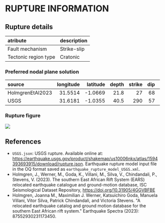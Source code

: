 # RUPTURE INFORMATION
    
## Rupture details

| atribute             | description   |
|:---------------------|:--------------|
| Fault mechanism      | Strike-slip   |
| Tectonic region type | Cratonic      |

### Preferred nodal plane solution

| source           |   longitude |   latitude |   depth |   strike |   dip |   rake |   mag |
|:-----------------|------------:|-----------:|--------:|---------:|------:|-------:|------:|
| HolmgrenEtAl2023 |     31.5514 |    -1.0669 |    21.8 |       27 |    68 |   -157 |  5.9  |
| USGS             |     31.6181 |    -1.0355 |    40.5 |      290 |    57 |    -28 |  5.88 |

### Rupture figure

![](earthquake_ruptures.png)

## References

- `USGS.json`: USGS rupture. Available online at: https://earthquake.usgs.gov/product/shakemap/us10006nkx/atlas/1594393693915/download/rupture.json. Earthquake rupture model input file in the OQ format saved as `earthquake_rupture_model_USGS.xml`.
- Holmgren, J., Werner, M., Goda, K., Villani, M., Silva, V., Chindandali, P., Stevens, V. (2023). The southern East African Rift System (EARS) relocated earthquake catalogue and ground-motion database, ISC Seismological Dataset Repository, https://doi.org/10.31905/4GGVBFBE
- Holmgren, Joanna M., Maximilian J. Werner, Katsuichiro Goda, Manuela Villani, Vitor Silva, Patrick Chindandali, and Victoria Stevens. "A relocated earthquake catalog and ground motion database for the southern East African rift system." Earthquake Spectra (2023): 87552930231173450.